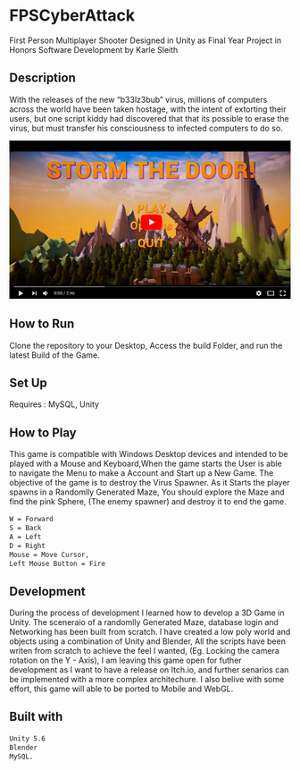 # FPSCyberAttack
First Person Multiplayer Shooter Designed in Unity as Final Year Project in Honors Software Development by Karle Sleith

## Description
With the releases of the new “b33lz3bub” virus, millions of computers across the world have been taken hostage, with the intent of extorting their users, 
but one script kiddy had discovered that that its possible to erase the virus, but must transfer his consciousness to infected computers to do so.

[![Screencast](https://github.com/karlesleith/CrossbowVR/blob/master/ReadMeImages/YoutubeDemoImage.png)](https://www.youtube.com/watch?v=RuGs9rvlAo0)

## How to Run
Clone the repository to your Desktop, Access the build Folder, and run the latest Build of the Game.

## Set Up
Requires : MySQL, Unity


## How to Play
This game is compatible with Windows Desktop devices and intended to be played with a Mouse and Keyboard,When the game starts the User is able to navigate the Menu to make a Account and Start up a New Game. The objective of the game is to destroy the Virus Spawner. As it Starts the player spawns in a Randomlly Generated Maze, You should explore the Maze and find the pink Sphere, (The enemy spawner) and destroy it to end the game.  

	W = Forward
	S = Back
	A = Left
	D = Right
	Mouse = Move Cursor,
	Left Mouse Button = Fire
	
## Development
During the process of development I learned how to develop a 3D Game in Unity. The sceneraio of a randomlly Generated Maze, database login and Networking has been built from scratch. I have created a low poly world and objects using a combination of Unity and Blender, All the scripts have been writen from scratch to achieve the feel I wanted, (Eg. Locking the camera rotation on the Y - Axis), I am leaving this game open for futher development as I want to have a release on Itch.io, and further senarios can be implemented with a more complex architechure. I also belive with some effort, this game will able to be ported to Mobile and WebGL. 

## Built with 
	Unity 5.6
	Blender
	MySQL.
	

